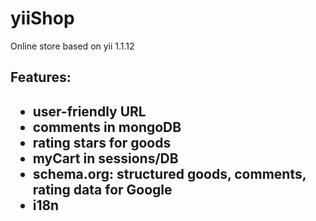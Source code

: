 # yiiShop

<p>Online store based on yii 1.1.12</p>

<h2>Features:<h2>
<ul>
<li>user-friendly URL</li>
<li>comments in mongoDB</li>
<li>rating stars for goods</li>
<li>myCart in sessions/DB</li>
<li>schema.org: structured goods, comments, rating data for Google</li>
<li>i18n</li>
</ul>